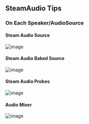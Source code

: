 ## SteamAudio Tips

### On Each Speaker/AudioSource
#### Steam Audio Source
![image](https://user-images.githubusercontent.com/25694892/229385117-1f6d3315-3359-4f70-bfdc-27c0e0e9fcdf.png)

#### Steam Audio Baked Source
![image](https://user-images.githubusercontent.com/25694892/229385128-224818b2-ca86-4c3c-81c6-cd5ed6952d8b.png)

#### Steam Audio Probes
![image](https://user-images.githubusercontent.com/25694892/229385134-2a1e1943-4447-4b89-a2b2-4a1879df5f89.png)

#### Audio Mixer
![image](https://user-images.githubusercontent.com/25694892/229385138-0af8a935-06e3-4763-be31-5861a0889734.png)
